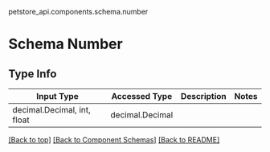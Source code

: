 petstore_api.components.schema.number
# Schema Number

## Type Info
Input Type | Accessed Type | Description | Notes
------------ | ------------- | ------------- | -------------
decimal.Decimal, int, float | decimal.Decimal |  |

[[Back to top]](#top) [[Back to Component Schemas]](../../../README.md#Component-Schemas) [[Back to README]](../../../README.md)
